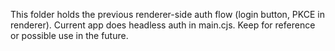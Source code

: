 This folder holds the previous renderer-side auth flow (login button, PKCE in renderer).
Current app does headless auth in main.cjs. Keep for reference or possible use in the future.
